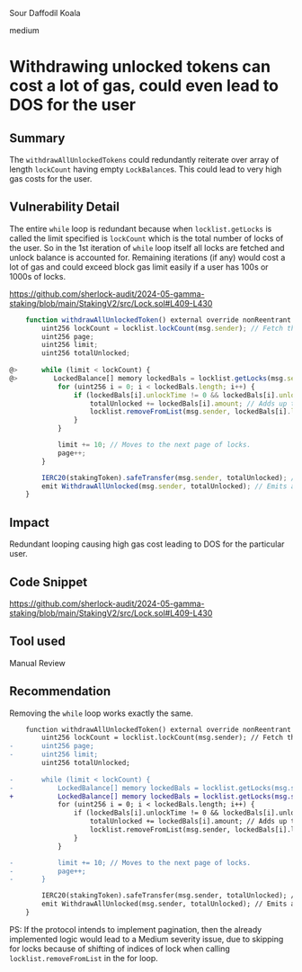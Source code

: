 Sour Daffodil Koala

medium

# Withdrawing unlocked tokens can cost a lot of gas, could even lead to DOS for the user

## Summary
The `withdrawAllUnlockedTokens` could redundantly reiterate over array of length `lockCount` having empty `LockBalance`s. This could lead to very high gas costs for the user.

## Vulnerability Detail
The entire `while` loop is redundant because when `locklist.getLocks` is called the limit specified is `lockCount` which is the total number of locks of the user. So in the 1st iteration of `while` loop itself all locks are fetched and unlock balance is accounted for.
Remaining iterations (if any) would cost a lot of gas and could exceed block gas limit easily if a user has 100s or 1000s of locks.

https://github.com/sherlock-audit/2024-05-gamma-staking/blob/main/StakingV2/src/Lock.sol#L409-L430
```javascript
    function withdrawAllUnlockedToken() external override nonReentrant {
        uint256 lockCount = locklist.lockCount(msg.sender); // Fetch the total number of locks for the caller.
        uint256 page;
        uint256 limit;
        uint256 totalUnlocked;
        
@>      while (limit < lockCount) {
@>         LockedBalance[] memory lockedBals = locklist.getLocks(msg.sender, page, lockCount); // Retrieves a page of locks for the user.
            for (uint256 i = 0; i < lockedBals.length; i++) {
                if (lockedBals[i].unlockTime != 0 && lockedBals[i].unlockTime < block.timestamp) {
                    totalUnlocked += lockedBals[i].amount; // Adds up the amount from all unlocked balances.
                    locklist.removeFromList(msg.sender, lockedBals[i].lockId); // Removes the lock from the list.
                }
            }

            limit += 10; // Moves to the next page of locks.
            page++;
        }

        IERC20(stakingToken).safeTransfer(msg.sender, totalUnlocked); // Transfers the total unlocked amount to the user.
        emit WithdrawAllUnlocked(msg.sender, totalUnlocked); // Emits an event logging the withdrawal.
    }
```

## Impact
Redundant looping causing high gas cost leading to DOS for the particular user.

## Code Snippet
https://github.com/sherlock-audit/2024-05-gamma-staking/blob/main/StakingV2/src/Lock.sol#L409-L430

## Tool used

Manual Review

## Recommendation
Removing the `while` loop works exactly the same.
```diff
    function withdrawAllUnlockedToken() external override nonReentrant {
        uint256 lockCount = locklist.lockCount(msg.sender); // Fetch the total number of locks for the caller.
-       uint256 page;
-       uint256 limit;
        uint256 totalUnlocked;
        
-       while (limit < lockCount) {
-           LockedBalance[] memory lockedBals = locklist.getLocks(msg.sender, page, lockCount); // Retrieves a page of locks for the user.
+           LockedBalance[] memory lockedBals = locklist.getLocks(msg.sender, 0, lockCount); // Retrieves a page of locks for the user.
            for (uint256 i = 0; i < lockedBals.length; i++) {
                if (lockedBals[i].unlockTime != 0 && lockedBals[i].unlockTime < block.timestamp) {
                    totalUnlocked += lockedBals[i].amount; // Adds up the amount from all unlocked balances.
                    locklist.removeFromList(msg.sender, lockedBals[i].lockId); // Removes the lock from the list.
                }
            }

-           limit += 10; // Moves to the next page of locks.
-           page++;
-       }

        IERC20(stakingToken).safeTransfer(msg.sender, totalUnlocked); // Transfers the total unlocked amount to the user.
        emit WithdrawAllUnlocked(msg.sender, totalUnlocked); // Emits an event logging the withdrawal.
    }
```

PS: If the protocol intends to implement pagination, then the already implemented logic would lead to a Medium severity issue, due to skipping for locks because of shifting of indices of lock when calling `locklist.removeFromList` in the for loop. 